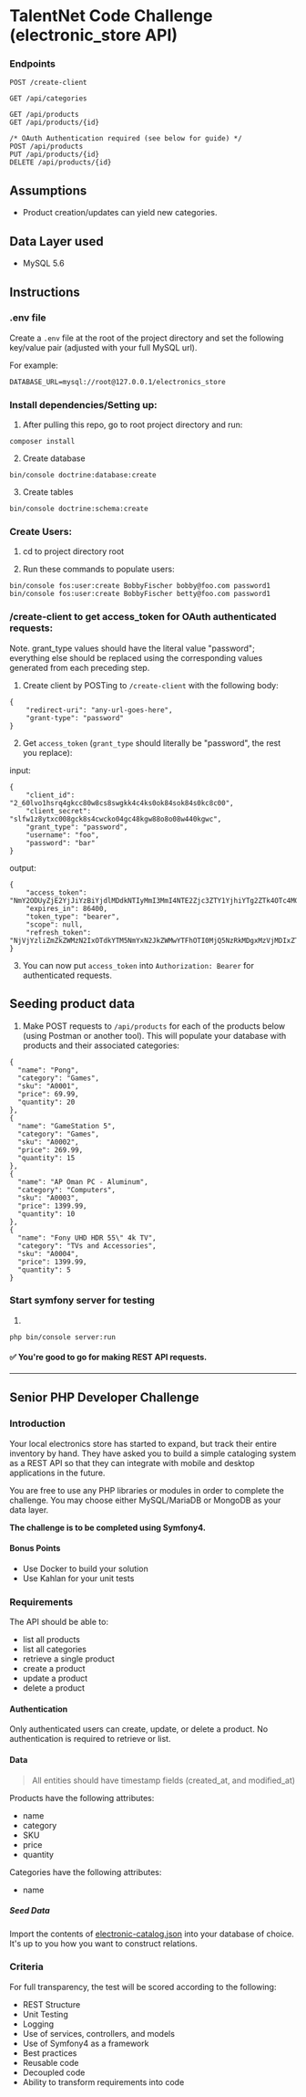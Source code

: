 # TalentNet Code Challenge (electronic_store API)

### Endpoints
```
POST /create-client

GET /api/categories

GET /api/products
GET /api/products/{id}

/* OAuth Authentication required (see below for guide) */
POST /api/products
PUT /api/products/{id}
DELETE /api/products/{id}
```
## Assumptions
* Product creation/updates can yield new categories.

## Data Layer used
* MySQL 5.6

## Instructions

### .env file

Create a `.env` file at the root of the project directory and set the following key/value pair (adjusted with your full MySQL url).

For example:

`DATABASE_URL=mysql://root@127.0.0.1/electronics_store`

### Install dependencies/Setting up:
1) After pulling this repo, go to root project directory and run:
```
composer install
```

2) Create database
```
bin/console doctrine:database:create
```

3) Create tables
```
bin/console doctrine:schema:create
```


### Create Users:

1) cd to project directory root

2) Run these commands to populate users:

```
bin/console fos:user:create BobbyFischer bobby@foo.com password1
bin/console fos:user:create BobbyFischer betty@foo.com password1
```


### /create-client to get access_token for OAuth authenticated requests:

Note. grant_type values should have the literal value "password"; everything else should be replaced using the corresponding values generated from each preceding step.

1. Create client by POSTing to `/create-client` with the following body:
```
{
	"redirect-uri": "any-url-goes-here",
	"grant-type": "password"
}
```

2. Get `access_token` (`grant_type` should literally be "password", the rest you replace):

input:

```
{
    "client_id": "2_60lvo1hsrq4gkcc80w8cs8swgkk4c4ks0ok84sok84s0kc8c00",
    "client_secret": "slfw1z8ytxc008gck8s4cwcko04gc48kgw88o8o08w440kgwc",
    "grant_type": "password",
    "username": "foo",
    "password": "bar"
}
```
output:
```
{
    "access_token": "NmY2ODUyZjE2YjJiYzBiYjdlMDdkNTIyMmI3MmI4NTE2Zjc3ZTY1YjhiYTg2ZTk4OTc4MGIxN2JmNTVjNjJiOA",
    "expires_in": 86400,
    "token_type": "bearer",
    "scope": null,
    "refresh_token": "NjVjYzliZmZkZWMzN2IxOTdkYTM5NmYxN2JkZWMwYTFhOTI0MjQ5NzRkMDgxMzVjMDIxZTk1NTRhOGNiZDA2MA"
}
```

3. You can now put `access_token` into `Authorization: Bearer` for authenticated requests.

## Seeding product data

1) Make POST requests to `/api/products` for each of the products below (using Postman or another tool). This will populate your database with products and their associated categories:

```
{
  "name": "Pong",
  "category": "Games",
  "sku": "A0001",
  "price": 69.99,
  "quantity": 20
},
{
  "name": "GameStation 5",
  "category": "Games",
  "sku": "A0002",
  "price": 269.99,
  "quantity": 15
},
{
  "name": "AP Oman PC - Aluminum",
  "category": "Computers",
  "sku": "A0003",
  "price": 1399.99,
  "quantity": 10
},
{
  "name": "Fony UHD HDR 55\" 4k TV",
  "category": "TVs and Accessories",
  "sku": "A0004",
  "price": 1399.99,
  "quantity": 5
}
```
### Start symfony server for testing
1)
```
php bin/console server:run
```


#### ✅ You're good to go for making REST API requests.
___

## Senior PHP Developer Challenge

### Introduction
Your local electronics store has started to expand, but track their entire inventory by hand.  They have asked you to build a simple cataloging system as a REST API so that they can integrate with mobile and desktop applications in the future.

You are free to use any PHP libraries or modules in order to complete the challenge.  You may choose either MySQL/MariaDB or MongoDB as your data layer.

**The challenge is to be completed using Symfony4.**

#### Bonus Points
* Use Docker to build your solution
* Use Kahlan for your unit tests

### Requirements

The API should be able to:
* list all products
* list all categories
* retrieve a single product
* create a product
* update a product
* delete a product

#### Authentication
Only authenticated users can create, update, or delete a product.  No authentication is required to retrieve or list.

#### Data
> All entities should have timestamp fields (created_at, and modified_at)

Products have the following attributes: 
* name
* category
* SKU
* price
* quantity

Categories have the following attributes:
* name

##### Seed Data
Import the contents of [electronic-catalog.json](../data/seeds/electronic-catalog.json) into your database of choice.  It's up to you how you want to construct relations.

### Criteria
For full transparency, the test will be scored according to the following:
* REST Structure
* Unit Testing
* Logging
* Use of services, controllers, and models
* Use of Symfony4 as a framework
* Best practices
* Reusable code
* Decoupled code
* Ability to transform requirements into code
